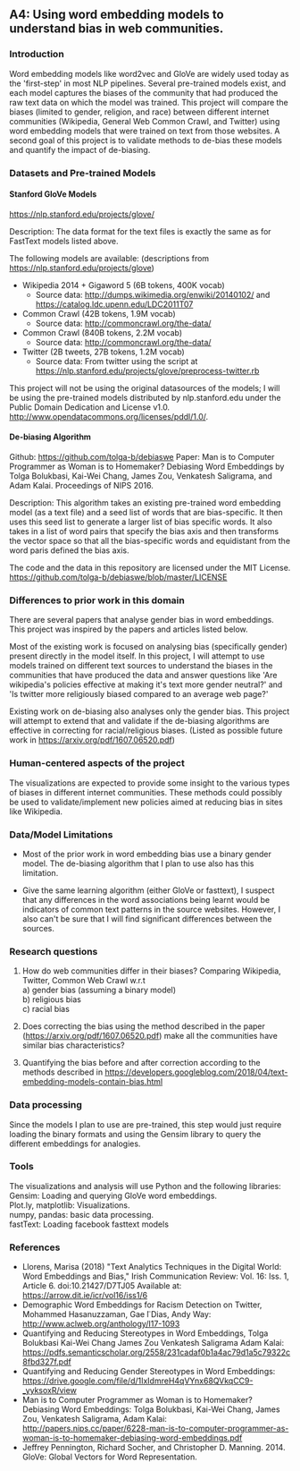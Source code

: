 
## A4: Using word embedding models to understand bias in web communities.

### Introduction

Word embedding models like word2vec and GloVe are widely used today as the 'first-step' in most NLP pipelines. Several pre-trained models exist, and each model captures the biases of the community that had produced the raw text data on which the model was trained. This project will compare the biases (limited to gender, religion, and race) between different internet communities (Wikipedia, General Web Common Crawl, and Twitter) using word embedding models that were trained on text from those websites. A second goal of this project is to validate methods to de-bias these models and quantify the impact of de-biasing.

### Datasets and Pre-trained Models

#### Stanford GloVe Models
https://nlp.stanford.edu/projects/glove/

Description:
The data format for the text files is exactly the same as for FastText models listed above.

The following models are available: (descriptions from https://nlp.stanford.edu/projects/glove)
- Wikipedia 2014 + Gigaword 5 (6B tokens, 400K vocab)
  - Source data: http://dumps.wikimedia.org/enwiki/20140102/ and https://catalog.ldc.upenn.edu/LDC2011T07
- Common Crawl (42B tokens, 1.9M vocab)
  - Source data: http://commoncrawl.org/the-data/
- Common Crawl (840B tokens, 2.2M vocab)
  - Source data: http://commoncrawl.org/the-data/
- Twitter (2B tweets, 27B tokens, 1.2M vocab)
  - Source data: From twitter using the script at https://nlp.stanford.edu/projects/glove/preprocess-twitter.rb

This project will not be using the original datasources of the models; I will be using the pre-trained models distributed by nlp.stanford.edu under the Public Domain Dedication and License v1.0. http://www.opendatacommons.org/licenses/pddl/1.0/.

#### De-biasing Algorithm
Github: https://github.com/tolga-b/debiaswe
Paper: Man is to Computer Programmer as Woman is to Homemaker? Debiasing Word Embeddings by Tolga Bolukbasi, Kai-Wei Chang, James Zou, Venkatesh Saligrama, and Adam Kalai. Proceedings of NIPS 2016.

Description:
This algorithm takes an existing pre-trained word embedding model (as a text file) and a seed list of words that are bias-specific. It then uses this seed list to generate a larger list of bias specific words. It also takes in a list of word pairs that specify the bias axis and then transforms the vector space so that all the bias-specific words and equidistant from the word paris defined the bias axis.

The code and the data in this repository are licensed under the MIT License.
https://github.com/tolga-b/debiaswe/blob/master/LICENSE

### Differences to prior work in this domain

There are several papers that analyse gender bias in word embeddings. This project was inspired by the papers and articles listed below.

Most of the existing work is focused on analysing bias (specifically gender) present directly in the model itself. In this project, I will attempt to use models trained on different text sources to understand the biases in the communities that have produced the data and answer questions like 'Are wikipedia's policies effective at making it's text more gender neutral?' and 'Is twitter more religiously biased compared to an average web page?'

Existing work on de-biasing also analyses only the gender bias. This project will attempt to extend that and validate if the de-biasing algorithms are effective in correcting for racial/religious biases. (Listed as possible future work in https://arxiv.org/pdf/1607.06520.pdf)

### Human-centered aspects of the project

The visualizations are expected to provide some insight to the various types of biases in different internet communities. These methods could possibly be used to validate/implement new policies aimed at reducing bias in sites like Wikipedia.

### Data/Model Limitations

- Most of the prior work in word embedding bias use a binary gender model. The de-biasing algorithm that I plan to use also has this limitation.

- Give the same learning algorithm (either GloVe or fasttext), I suspect that any differences in the word associations being learnt would be indicators of common text patterns in the source websites. However, I also can't be sure that I will find significant differences between the sources.

### Research questions

1) How do web communities differ in their biases? Comparing Wikipedia, Twitter, Common Web Crawl w.r.t <br>
 a) gender bias (assuming a binary model) <br>
 b) religious bias <br>
 c) racial bias <br>

2) Does correcting the bias using the method described in the paper (https://arxiv.org/pdf/1607.06520.pdf) make all the communities have similar bias characteristics?

3) Quantifying the bias before and after correction according to the methods described in https://developers.googleblog.com/2018/04/text-embedding-models-contain-bias.html

### Data processing

Since the models I plan to use are pre-trained, this step would just require loading the binary formats and using the Gensim library to query the different embeddings for analogies.

### Tools

The visualizations and analysis will use Python and the following libraries: <br>
Gensim: Loading and querying GloVe word embeddings. <br>
Plot.ly, matplotlib: Visualizations. <br>
numpy, pandas: basic data processing. <br>
fastText: Loading facebook fasttext models <br>

### References

- Llorens, Marisa (2018) "Text Analytics Techniques in the Digital World: Word Embeddings and Bias," Irish Communication Review: Vol. 16: Iss. 1, Article 6.
doi:10.21427/D7TJ05
Available at: https://arrow.dit.ie/icr/vol16/iss1/6
- Demographic Word Embeddings for Racism Detection on Twitter, Mohammed Hasanuzzaman, Gae ̈l Dias, Andy Way: http://www.aclweb.org/anthology/I17-1093
- Quantifying and Reducing Stereotypes in Word Embeddings, Tolga Bolukbasi Kai-Wei Chang James Zou Venkatesh Saligrama Adam Kalai: https://pdfs.semanticscholar.org/2558/231cadaf0b1a4ac79d1a5c79322c8fbd327f.pdf
- Quantifying and Reducing Gender Stereotypes in Word Embeddings: https://drive.google.com/file/d/1IxIdmreH4qVYnx68QVkqCC9-_yyksoxR/view
- Man is to Computer Programmer as Woman is to Homemaker? Debiasing Word Embeddings:
Tolga Bolukbasi, Kai-Wei Chang, James Zou, Venkatesh Saligrama, Adam Kalai: http://papers.nips.cc/paper/6228-man-is-to-computer-programmer-as-woman-is-to-homemaker-debiasing-word-embeddings.pdf
- Jeffrey Pennington, Richard Socher, and Christopher D. Manning. 2014. GloVe: Global Vectors for Word Representation.
